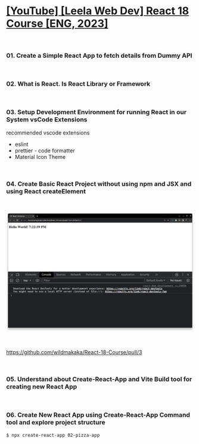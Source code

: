 # [[YouTube] [Leela Web Dev] React 18 Course [ENG, 2023]](https://www.youtube.com/playlist?list=PL_euSNU_eLbfR85E_hrFpIx7_-tCZCLku)

<br/>

### 01. Create a Simple React App to fetch details from Dummy API

<br/>

### 02. What is React. Is React Library or Framework

<br/>

### 03. Setup Development Environment for running React in our System vsCode Extensions

recommended vscode extensions

- eslint
- prettier - code formatter
- Material Icon Theme

<br/>

### 04. Create Basic React Project without using npm and JSX and using React createElement

<br/>

![React 18](/img/pic01.png 'React 18')

<br/>

https://github.com/wildmakaka/React-18-Course/pull/3

<br/>

### 05. Understand about Create-React-App and Vite Build tool for creating new React App

<br/>

### 06. Create New React App using Create-React-App Command tool and explore project structure

```
$ npx create-react-app 02-pizza-app
```
